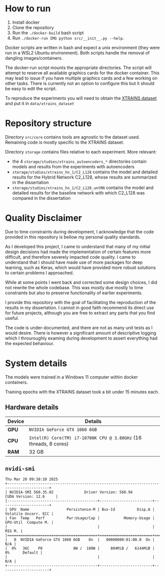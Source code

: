 # How to run

1. Install docker
2. Clone the repository
3. Run the `./docker-build` bash script
4. Run `./docker-run IMG python src/__init__.py --help`.

Docker scripts are written in bash and expect a unix environment 
(they were run in a WSL2 Ubuntu environment). Both scripts
handle the removal of dangling images/containers.

The docker-run script mounts the appropriate directories. 
The script will attempt to reserve all available graphics cards for the docker container. 
This may lead to issue if you have multiple graphics cards and a few working on other tasks. 
There is currently not an option to configure this but it should be easy to edit the script.

To reproduce the experiments you will need to obtain the [XTRAINS dataset](https://bitbucket.org/xtrains/dataset/src/master/) and put it in `data/xtrains_dataset`

# Repository structure

Directory `src/core` contains tools are agnostic to the dataset used.
Remaining code is mostly specific to the XTRAINS dataset. 

Directory `storage` contains files relative to each experiment. More relevant:
- the 4 `storage/studies/xtrains_autoencoders_*` directories contain models and results from the experiments with autoencoders
- `storage/studies/xtrains_hn_1/C2_L128` contains the model and detailed results for the Hybrid Network C2_L128, whose results are summarized in the dissertation
- `storage/studies/xtrains_hn_1/C2_L128_untRN` contains the model and detailed results for the baseline network with which C2_L128 was compared in the dissertation

# Quality Disclaimer

Due to time constraints during development, 
I acknowledge that the code provided in this repository 
is bellow my personal quality standards. 

As I developed this project, I came to understand that 
many of my initial design decisions had made the 
implementation of certain features more difficult, and 
therefore severely impacted code quality.
I came to understand that I should have made use of more 
packages for deep learning, such as Keras, which would have 
provided more robust solutions to certain problems I approached.


While at some points I went back and corrected some design choices, 
I did not rewrite the whole codebase. 
This was mostly due mostly to time constraints but
also to preserve functionality of earlier experiments.

I provide this repository with the goal of facilitating the 
reproduction of the results in my dissertation. I cannot in good faith 
recommend its direct use for future projects, although you are free to 
extract any parts that you find useful.

The code is under-documented, and there are not as many unit tests as
I would desire. There is however a significant amount of descriptive logging which
I throuroughly examing during development to assert everything had
the expected behaviour.

# System details
The models were trained in a Windows 11 computer within docker containers.

Training epochs with the XTRAINS dataset took a bit under 15 minutes each.

## Hardware details

| **Device**        | **Details**                                                      |
|-------------------|------------------------------------------------------------------|
| **GPU**           |`NVIDIA GeForce GTX 1060 6GB`                                     |
| **CPU**           |`Intel(R) Core(TM) i7-10700K CPU @ 3.80GHz` (16 threads, 8 cores) |
| **RAM**           | 32 GB                                                            |



 

## `nvidi-smi`
```
Thu Mar 20 09:38:10 2025       
+-----------------------------------------------------------------------------------------+
| NVIDIA-SMI 560.35.02              Driver Version: 560.94         CUDA Version: 12.6     |
|-----------------------------------------+------------------------+----------------------+
| GPU  Name                 Persistence-M | Bus-Id          Disp.A | Volatile Uncorr. ECC |
| Fan  Temp   Perf          Pwr:Usage/Cap |           Memory-Usage | GPU-Util  Compute M. |
|                                         |                        |               MIG M. |
|=========================================+========================+======================|
|   0  NVIDIA GeForce GTX 1060 6GB    On  |   00000000:01:00.0  On |                  N/A |
|  0%   36C    P8              8W /  180W |     804MiB /   6144MiB |      0%      Default |
|                                         |                        |                  N/A |
+-----------------------------------------+------------------------+----------------------+
```
